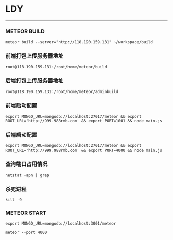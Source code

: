 # LDY
----------------------
### METEOR BUILD

```
meteor build --server="http://118.190.159.131" ~/workspace/build
```

### 前端打包上传服务器地址
```
root@118.190.159.131:/root/home/meteor/build
```
### 后端打包上传服务器地址
```
root@118.190.159.131:/root/home/meteor/adminbuild
```

### 前端启动配置

```
export MONGO_URL=mongodb://localhost:27017/meteor && export ROOT_URL='http://999.988rmb.com' && export PORT=1001 && node main.js
```
### 后端启动配置
```
export MONGO_URL=mongodb://localhost:27017/meteor && export ROOT_URL='http://999.988rmb.com' && export PORT=4000 && node main.js
```
### 查询端口占用情况

```
netstat -apn | grep
```

### 杀死进程

```
kill -9 
```

### METEOR START

```
export MONGO_URL=mongodb://localhost:3001/meteor
```
```
meteor --port 4000
```
